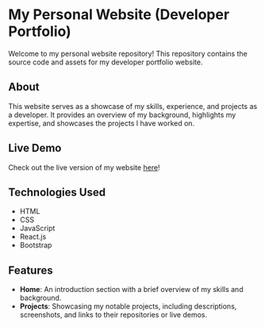 # My Personal Website (Developer Portfolio)

Welcome to my personal website repository! This repository contains the source code and assets for my developer portfolio website.

## About

This website serves as a showcase of my skills, experience, and projects as a developer. It provides an overview of my background, highlights my expertise, and showcases the projects I have worked on.

## Live Demo

Check out the live version of my website [here](https://offrange.github.io/)!

## Technologies Used

- HTML
- CSS
- JavaScript
- React.js
- Bootstrap

## Features

- **Home**: An introduction section with a brief overview of my skills and background.
- **Projects**: Showcasing my notable projects, including descriptions, screenshots, and links to their repositories or live demos.

